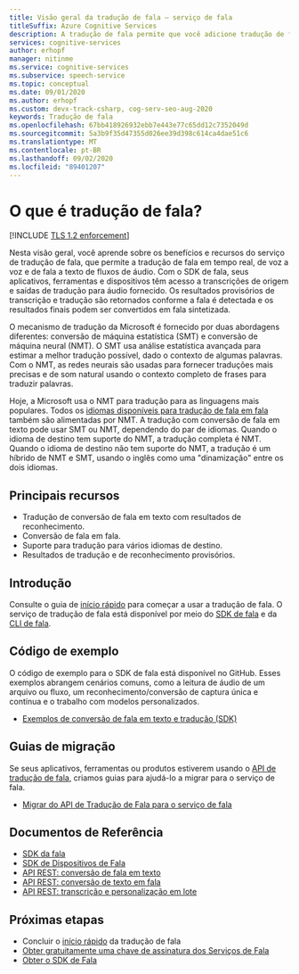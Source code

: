 ```yaml
---
title: Visão geral da tradução de fala – serviço de fala
titleSuffix: Azure Cognitive Services
description: A tradução de fala permite que você adicione tradução de fala de ponta a ponta, em tempo real e em vários idiomas, a seus aplicativos, ferramentas e dispositivos. A mesma API pode ser usada para a tradução com conversão de fala em fala e de fala em texto. Este artigo é uma visão geral dos benefícios e funcionalidades do serviço de tradução de fala.
services: cognitive-services
author: erhopf
manager: nitinme
ms.service: cognitive-services
ms.subservice: speech-service
ms.topic: conceptual
ms.date: 09/01/2020
ms.author: erhopf
ms.custom: devx-track-csharp, cog-serv-seo-aug-2020
keywords: Tradução de fala
ms.openlocfilehash: 67bb418926932ebb7e443e77c65dd12c7352049d
ms.sourcegitcommit: 5a3b9f35d47355d026ee39d398c614ca4dae51c6
ms.translationtype: MT
ms.contentlocale: pt-BR
ms.lasthandoff: 09/02/2020
ms.locfileid: "89401207"
---
```

# <a name="what-is-speech-translation"></a>O que é tradução de fala?

[!INCLUDE [TLS 1.2 enforcement](../../../includes/cognitive-services-tls-announcement.md)]

Nesta visão geral, você aprende sobre os benefícios e recursos do serviço de tradução de fala, que permite a tradução de fala em tempo real, de voz a voz e de fala a texto de fluxos de áudio. Com o SDK de fala, seus aplicativos, ferramentas e dispositivos têm acesso a transcrições de origem e saídas de tradução para áudio fornecido. Os resultados provisórios de transcrição e tradução são retornados conforme a fala é detectada e os resultados finais podem ser convertidos em fala sintetizada.

O mecanismo de tradução da Microsoft é fornecido por duas abordagens diferentes: conversão de máquina estatística (SMT) e conversão de máquina neural (NMT). O SMT usa análise estatística avançada para estimar a melhor tradução possível, dado o contexto de algumas palavras. Com o NMT, as redes neurais são usadas para fornecer traduções mais precisas e de som natural usando o contexto completo de frases para traduzir palavras.

Hoje, a Microsoft usa o NMT para tradução para as linguagens mais populares. Todos os [idiomas disponíveis para tradução de fala em fala](language-support.md#speech-translation) também são alimentadas por NMT. A tradução com conversão de fala em texto pode usar SMT ou NMT, dependendo do par de idiomas. Quando o idioma de destino tem suporte do NMT, a tradução completa é NMT. Quando o idioma de destino não tem suporte do NMT, a tradução é um híbrido de NMT e SMT, usando o inglês como uma "dinamização" entre os dois idiomas.

## <a name="core-features"></a>Principais recursos

* Tradução de conversão de fala em texto com resultados de reconhecimento.
* Conversão de fala em fala.
* Suporte para tradução para vários idiomas de destino.
* Resultados de tradução e de reconhecimento provisórios.

## <a name="get-started"></a>Introdução 

Consulte o guia de [início rápido](get-started-speech-translation.md) para começar a usar a tradução de fala. O serviço de tradução de fala está disponível por meio do [SDK de fala](speech-sdk.md) e da [CLI de fala](spx-overview.md).

## <a name="sample-code"></a>Código de exemplo

O código de exemplo para o SDK de fala está disponível no GitHub. Esses exemplos abrangem cenários comuns, como a leitura de áudio de um arquivo ou fluxo, um reconhecimento/conversão de captura única e contínua e o trabalho com modelos personalizados.

* [Exemplos de conversão de fala em texto e tradução (SDK)](https://github.com/Azure-Samples/cognitive-services-speech-sdk)

## <a name="migration-guides"></a>Guias de migração

Se seus aplicativos, ferramentas ou produtos estiverem usando o [API de tradução de fala](https://docs.microsoft.com/azure/cognitive-services/translator-speech/overview), criamos guias para ajudá-lo a migrar para o serviço de fala.

* [Migrar do API de Tradução de Fala para o serviço de fala](how-to-migrate-from-translator-speech-api.md)

## <a name="reference-docs"></a>Documentos de Referência

* [SDK da fala](speech-sdk-reference.md)
* [SDK de Dispositivos de Fala](speech-devices-sdk.md)
* [API REST: conversão de fala em texto](rest-speech-to-text.md)
* [API REST: conversão de texto em fala](rest-text-to-speech.md)
* [API REST: transcrição e personalização em lote](https://westus.cris.ai/swagger/ui/index)

## <a name="next-steps"></a>Próximas etapas

* Concluir o [início rápido](get-started-speech-translation.md) da tradução de fala
* [Obter gratuitamente uma chave de assinatura dos Serviços de Fala](get-started.md)
* [Obter o SDK de Fala](speech-sdk.md)
